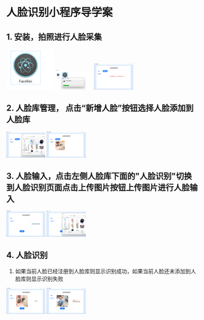 # 人脸识别小程序导学案
## 1. 安装，拍照进行人脸采集
<img src="./00.png" alt="安装FaceRec" style="zoom:50%;" />
<img src="./01.png" alt="安装FaceRec" style="zoom:10%;" />
<img src="./02.png" alt="安装FaceRec" style="zoom:10%;" />

## 2. 人脸库管理， 点击“新增人脸”按钮选择人脸添加到人脸库
<img src="./03.png" alt="安装FaceRec" style="zoom:10%;" />
<img src="./04.png" alt="安装FaceRec" style="zoom:10%;" />

## 3. 人脸输入，点击左侧人脸库下面的"人脸识别"切换到人脸识别页面点击上传图片按钮上传图片进行人脸输入
<img src="./05.png" alt="安装FaceRec" style="zoom:10%;" />
<img src="./06.png" alt="安装FaceRec" style="zoom:10%;" />

## 4. 人脸识别
1. 如果当前人脸已经注册到人脸库则显示识别成功，如果当前人脸还未添加到人脸库则显示识别失败
<img src="./07.png" alt="安装FaceRec" style="zoom:10%;" />
<img src="./08.png" alt="安装FaceRec" style="zoom:10%;" />